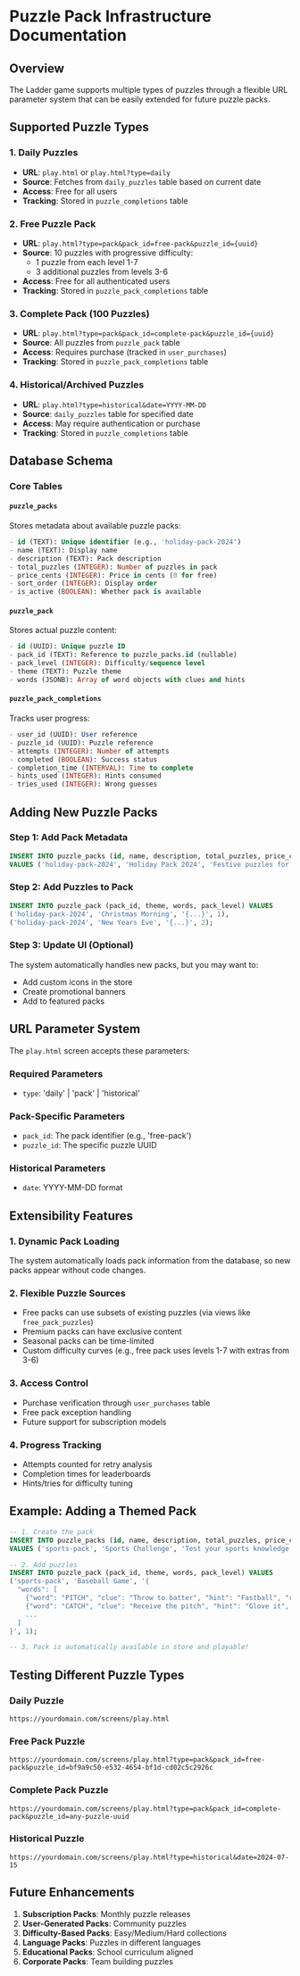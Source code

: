 # Puzzle Pack Infrastructure Documentation

## Overview
The Ladder game supports multiple types of puzzles through a flexible URL parameter system that can be easily extended for future puzzle packs.

## Supported Puzzle Types

### 1. Daily Puzzles
- **URL**: `play.html` or `play.html?type=daily`
- **Source**: Fetches from `daily_puzzles` table based on current date
- **Access**: Free for all users
- **Tracking**: Stored in `puzzle_completions` table

### 2. Free Puzzle Pack
- **URL**: `play.html?type=pack&pack_id=free-pack&puzzle_id={uuid}`
- **Source**: 10 puzzles with progressive difficulty:
  - 1 puzzle from each level 1-7
  - 3 additional puzzles from levels 3-6
- **Access**: Free for all authenticated users
- **Tracking**: Stored in `puzzle_pack_completions` table

### 3. Complete Pack (100 Puzzles)
- **URL**: `play.html?type=pack&pack_id=complete-pack&puzzle_id={uuid}`
- **Source**: All puzzles from `puzzle_pack` table
- **Access**: Requires purchase (tracked in `user_purchases`)
- **Tracking**: Stored in `puzzle_pack_completions` table

### 4. Historical/Archived Puzzles
- **URL**: `play.html?type=historical&date=YYYY-MM-DD`
- **Source**: `daily_puzzles` table for specified date
- **Access**: May require authentication or purchase
- **Tracking**: Stored in `puzzle_completions` table

## Database Schema

### Core Tables

#### `puzzle_packs`
Stores metadata about available puzzle packs:
```sql
- id (TEXT): Unique identifier (e.g., 'holiday-pack-2024')
- name (TEXT): Display name
- description (TEXT): Pack description
- total_puzzles (INTEGER): Number of puzzles in pack
- price_cents (INTEGER): Price in cents (0 for free)
- sort_order (INTEGER): Display order
- is_active (BOOLEAN): Whether pack is available
```

#### `puzzle_pack`
Stores actual puzzle content:
```sql
- id (UUID): Unique puzzle ID
- pack_id (TEXT): Reference to puzzle_packs.id (nullable)
- pack_level (INTEGER): Difficulty/sequence level
- theme (TEXT): Puzzle theme
- words (JSONB): Array of word objects with clues and hints
```

#### `puzzle_pack_completions`
Tracks user progress:
```sql
- user_id (UUID): User reference
- puzzle_id (UUID): Puzzle reference
- attempts (INTEGER): Number of attempts
- completed (BOOLEAN): Success status
- completion_time (INTERVAL): Time to complete
- hints_used (INTEGER): Hints consumed
- tries_used (INTEGER): Wrong guesses
```

## Adding New Puzzle Packs

### Step 1: Add Pack Metadata
```sql
INSERT INTO puzzle_packs (id, name, description, total_puzzles, price_cents, sort_order) 
VALUES ('holiday-pack-2024', 'Holiday Pack 2024', 'Festive puzzles for the season', 25, 299, 3);
```

### Step 2: Add Puzzles to Pack
```sql
INSERT INTO puzzle_pack (pack_id, theme, words, pack_level) VALUES
('holiday-pack-2024', 'Christmas Morning', '{...}', 1),
('holiday-pack-2024', 'New Years Eve', '{...}', 2);
```

### Step 3: Update UI (Optional)
The system automatically handles new packs, but you may want to:
- Add custom icons in the store
- Create promotional banners
- Add to featured packs

## URL Parameter System

The `play.html` screen accepts these parameters:

### Required Parameters
- `type`: 'daily' | 'pack' | 'historical'

### Pack-Specific Parameters
- `pack_id`: The pack identifier (e.g., 'free-pack')
- `puzzle_id`: The specific puzzle UUID

### Historical Parameters
- `date`: YYYY-MM-DD format

## Extensibility Features

### 1. Dynamic Pack Loading
The system automatically loads pack information from the database, so new packs appear without code changes.

### 2. Flexible Puzzle Sources
- Free packs can use subsets of existing puzzles (via views like `free_pack_puzzles`)
- Premium packs can have exclusive content
- Seasonal packs can be time-limited
- Custom difficulty curves (e.g., free pack uses levels 1-7 with extras from 3-6)

### 3. Access Control
- Purchase verification through `user_purchases` table
- Free pack exception handling
- Future support for subscription models

### 4. Progress Tracking
- Attempts counted for retry analysis
- Completion times for leaderboards
- Hints/tries for difficulty tuning

## Example: Adding a Themed Pack

```sql
-- 1. Create the pack
INSERT INTO puzzle_packs (id, name, description, total_puzzles, price_cents, sort_order) 
VALUES ('sports-pack', 'Sports Challenge', 'Test your sports knowledge', 50, 399, 4);

-- 2. Add puzzles
INSERT INTO puzzle_pack (pack_id, theme, words, pack_level) VALUES
('sports-pack', 'Baseball Game', '{
  "words": [
    {"word": "PITCH", "clue": "Throw to batter", "hint": "Fastball", "revealed_letters": [0,3]},
    {"word": "CATCH", "clue": "Receive the pitch", "hint": "Glove it", "revealed_letters": [0,3]},
    ...
  ]
}', 1);

-- 3. Pack is automatically available in store and playable!
```

## Testing Different Puzzle Types

### Daily Puzzle
```
https://yourdomain.com/screens/play.html
```

### Free Pack Puzzle
```
https://yourdomain.com/screens/play.html?type=pack&pack_id=free-pack&puzzle_id=bf9a9c50-e532-4654-bf1d-cd02c5c2926c
```

### Complete Pack Puzzle
```
https://yourdomain.com/screens/play.html?type=pack&pack_id=complete-pack&puzzle_id=any-puzzle-uuid
```

### Historical Puzzle
```
https://yourdomain.com/screens/play.html?type=historical&date=2024-07-15
```

## Future Enhancements

1. **Subscription Packs**: Monthly puzzle releases
2. **User-Generated Packs**: Community puzzles
3. **Difficulty-Based Packs**: Easy/Medium/Hard collections
4. **Language Packs**: Puzzles in different languages
5. **Educational Packs**: School curriculum aligned
6. **Corporate Packs**: Team building puzzles